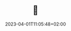 ---
layout: home
date: 2023-04-01T11:05:48+02:00
permalink: /index.html
title: 🏡
print_title: Pagina iniziale
---